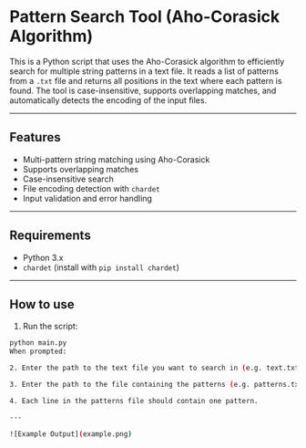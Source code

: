 # Pattern Search Tool (Aho-Corasick Algorithm)

This is a Python script that uses the Aho-Corasick algorithm to efficiently search for multiple string patterns in a text file. It reads a list of patterns from a `.txt` file and returns all positions in the text where each pattern is found. The tool is case-insensitive, supports overlapping matches, and automatically detects the encoding of the input files.

---

## Features

- Multi-pattern string matching using Aho-Corasick
- Supports overlapping matches
- Case-insensitive search
- File encoding detection with `chardet`
- Input validation and error handling

---

## Requirements

- Python 3.x
- `chardet` (install with `pip install chardet`)

---

## How to use

1. Run the script:

```bash
python main.py
When prompted:

2. Enter the path to the text file you want to search in (e.g. text.txt)

3. Enter the path to the file containing the patterns (e.g. patterns.txt)

4. Each line in the patterns file should contain one pattern.

---

![Example Output](example.png)


